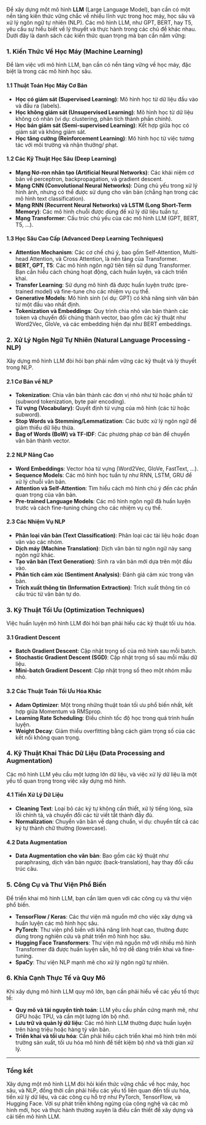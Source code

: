 Để xây dựng một mô hình **LLM** (Large Language Model), bạn cần có một nền tảng kiến thức vững chắc về nhiều lĩnh vực trong học máy, học sâu và xử lý ngôn ngữ tự nhiên (NLP). Các mô hình LLM, như GPT, BERT, hay T5, yêu cầu sự hiểu biết về lý thuyết và thực hành trong các chủ đề khác nhau. Dưới đây là danh sách các kiến thức quan trọng mà bạn cần nắm vững:

### 1. **Kiến Thức Về Học Máy (Machine Learning)**
Để làm việc với mô hình LLM, bạn cần có nền tảng vững về học máy, đặc biệt là trong các mô hình học sâu.

#### 1.1 **Thuật Toán Học Máy Cơ Bản**
- **Học có giám sát (Supervised Learning)**: Mô hình học từ dữ liệu đầu vào và đầu ra (labels).
- **Học không giám sát (Unsupervised Learning)**: Mô hình học từ dữ liệu không có nhãn (ví dụ: clustering, phân tích thành phần chính).
- **Học bán giám sát (Semi-supervised Learning)**: Kết hợp giữa học có giám sát và không giám sát.
- **Học tăng cường (Reinforcement Learning)**: Mô hình học từ việc tương tác với môi trường và nhận thưởng/ phạt.

#### 1.2 **Các Kỹ Thuật Học Sâu (Deep Learning)**
- **Mạng Nơ-ron nhân tạo (Artificial Neural Networks)**: Các khái niệm cơ bản về perceptron, backpropagation, và gradient descent.
- **Mạng CNN (Convolutional Neural Networks)**: Dùng chủ yếu trong xử lý hình ảnh, nhưng có thể được sử dụng cho văn bản (chẳng hạn trong các mô hình text classification).
- **Mạng RNN (Recurrent Neural Networks) và LSTM (Long Short-Term Memory)**: Các mô hình chuỗi được dùng để xử lý dữ liệu tuần tự.
- **Mạng Transformer**: Cấu trúc chủ yếu của các mô hình LLM (GPT, BERT, T5, …).

#### 1.3 **Học Sâu Cao Cấp (Advanced Deep Learning Techniques)**
- **Attention Mechanism**: Các cơ chế chú ý, bao gồm Self-Attention, Multi-head Attention, và Cross Attention, là nền tảng của Transformer.
- **BERT, GPT, T5**: Các mô hình ngôn ngữ tiên tiến sử dụng Transformer. Bạn cần hiểu cách chúng hoạt động, cách huấn luyện, và cách triển khai.
- **Transfer Learning**: Sử dụng mô hình đã được huấn luyện trước (pre-trained model) và fine-tune cho các nhiệm vụ cụ thể.
- **Generative Models**: Mô hình sinh (ví dụ: GPT) có khả năng sinh văn bản từ một đầu vào nhất định.
- **Tokenization và Embeddings**: Quy trình chia nhỏ văn bản thành các token và chuyển đổi chúng thành vector, bao gồm các kỹ thuật như Word2Vec, GloVe, và các embedding hiện đại như BERT embeddings.

### 2. **Xử Lý Ngôn Ngữ Tự Nhiên (Natural Language Processing - NLP)**
Xây dựng mô hình LLM đòi hỏi bạn phải nắm vững các kỹ thuật và lý thuyết trong NLP.

#### 2.1 **Cơ Bản về NLP**
- **Tokenization**: Chia văn bản thành các đơn vị nhỏ như từ hoặc phần tử (subword tokenization, byte pair encoding).
- **Từ vựng (Vocabulary)**: Quyết định từ vựng của mô hình (các từ hoặc subword).
- **Stop Words và Stemming/Lemmatization**: Các bước xử lý ngôn ngữ để giảm thiểu dữ liệu thừa.
- **Bag of Words (BoW) và TF-IDF**: Các phương pháp cơ bản để chuyển văn bản thành vector.

#### 2.2 **NLP Nâng Cao**
- **Word Embeddings**: Vector hóa từ vựng (Word2Vec, GloVe, FastText, …).
- **Sequence Models**: Các mô hình học tuần tự như RNN, LSTM, GRU để xử lý chuỗi văn bản.
- **Attention và Self-Attention**: Tìm hiểu cách mô hình chú ý đến các phần quan trọng của văn bản.
- **Pre-trained Language Models**: Các mô hình ngôn ngữ đã huấn luyện trước và cách fine-tuning chúng cho các nhiệm vụ cụ thể.

#### 2.3 **Các Nhiệm Vụ NLP**
- **Phân loại văn bản (Text Classification)**: Phân loại các tài liệu hoặc đoạn văn vào các nhóm.
- **Dịch máy (Machine Translation)**: Dịch văn bản từ ngôn ngữ này sang ngôn ngữ khác.
- **Tạo văn bản (Text Generation)**: Sinh ra văn bản mới dựa trên một đầu vào.
- **Phân tích cảm xúc (Sentiment Analysis)**: Đánh giá cảm xúc trong văn bản.
- **Trích xuất thông tin (Information Extraction)**: Trích xuất thông tin có cấu trúc từ văn bản tự do.

### 3. **Kỹ Thuật Tối Ưu (Optimization Techniques)**
Việc huấn luyện mô hình LLM đòi hỏi bạn phải hiểu các kỹ thuật tối ưu hóa.

#### 3.1 **Gradient Descent**
- **Batch Gradient Descent**: Cập nhật trọng số của mô hình sau mỗi batch.
- **Stochastic Gradient Descent (SGD)**: Cập nhật trọng số sau mỗi mẫu dữ liệu.
- **Mini-batch Gradient Descent**: Cập nhật trọng số theo một nhóm mẫu nhỏ.
  
#### 3.2 **Các Thuật Toán Tối Ưu Hóa Khác**
- **Adam Optimizer**: Một trong những thuật toán tối ưu phổ biến nhất, kết hợp giữa Momentum và RMSprop.
- **Learning Rate Scheduling**: Điều chỉnh tốc độ học trong quá trình huấn luyện.
- **Weight Decay**: Giảm thiểu overfitting bằng cách giảm trọng số của các kết nối không quan trọng.

### 4. **Kỹ Thuật Khai Thác Dữ Liệu (Data Processing and Augmentation)**
Các mô hình LLM yêu cầu một lượng lớn dữ liệu, và việc xử lý dữ liệu là một yếu tố quan trọng trong việc xây dựng mô hình.

#### 4.1 **Tiền Xử Lý Dữ Liệu**
- **Cleaning Text**: Loại bỏ các ký tự không cần thiết, xử lý tiếng lóng, sửa lỗi chính tả, và chuyển đổi các từ viết tắt thành đầy đủ.
- **Normalization**: Chuyển văn bản về dạng chuẩn, ví dụ: chuyển tất cả các ký tự thành chữ thường (lowercase).

#### 4.2 **Data Augmentation**
- **Data Augmentation cho văn bản**: Bao gồm các kỹ thuật như paraphrasing, dịch văn bản ngược (back-translation), hay thay đổi cấu trúc câu.

### 5. **Công Cụ và Thư Viện Phổ Biến**
Để triển khai mô hình LLM, bạn cần làm quen với các công cụ và thư viện phổ biến.

- **TensorFlow / Keras**: Các thư viện mã nguồn mở cho việc xây dựng và huấn luyện các mô hình học sâu.
- **PyTorch**: Thư viện phổ biến với khả năng linh hoạt cao, thường được dùng trong nghiên cứu và phát triển mô hình học sâu.
- **Hugging Face Transformers**: Thư viện mã nguồn mở với nhiều mô hình Transformer đã được huấn luyện sẵn, hỗ trợ dễ dàng triển khai và fine-tuning.
- **SpaCy**: Thư viện NLP mạnh mẽ cho xử lý ngôn ngữ tự nhiên.

### 6. **Khía Cạnh Thực Tế và Quy Mô**
Khi xây dựng mô hình LLM quy mô lớn, bạn cần phải hiểu về các yếu tố thực tế:

- **Quy mô và tài nguyên tính toán**: LLM yêu cầu phần cứng mạnh mẽ, như GPU hoặc TPU, và cần một lượng lớn bộ nhớ.
- **Lưu trữ và quản lý dữ liệu**: Các mô hình LLM thường được huấn luyện trên hàng triệu hoặc hàng tỷ văn bản.
- **Triển khai và tối ưu hóa**: Cần phải hiểu cách triển khai mô hình trên môi trường sản xuất, tối ưu hóa mô hình để tiết kiệm bộ nhớ và thời gian xử lý.

---

### Tổng kết
Xây dựng một mô hình LLM đòi hỏi kiến thức vững chắc về học máy, học sâu, và NLP, đồng thời cần phải hiểu các yếu tố liên quan đến tối ưu hóa, tiền xử lý dữ liệu, và các công cụ hỗ trợ như PyTorch, TensorFlow, và Hugging Face. Với sự phát triển không ngừng của công nghệ và các mô hình mới, học và thực hành thường xuyên là điều cần thiết để xây dựng và cải tiến mô hình LLM.